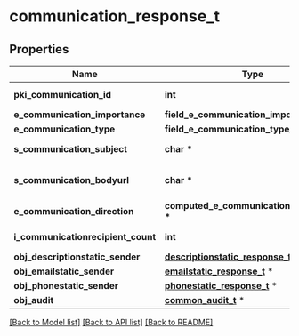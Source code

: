 # communication_response_t

## Properties
Name | Type | Description | Notes
------------ | ------------- | ------------- | -------------
**pki_communication_id** | **int** | The unique ID of the Communication. | 
**e_communication_importance** | **field_e_communication_importance_t \*** |  | 
**e_communication_type** | **field_e_communication_type_t \*** |  | 
**s_communication_subject** | **char \*** | The subject of the Communication | 
**s_communication_bodyurl** | **char \*** | The url of the body used as body in the Communication | [optional] 
**e_communication_direction** | **computed_e_communication_direction_t \*** |  | 
**i_communicationrecipient_count** | **int** | The count of Communicationrecipient | 
**obj_descriptionstatic_sender** | [**descriptionstatic_response_t**](descriptionstatic_response.md) \* |  | [optional] 
**obj_emailstatic_sender** | [**emailstatic_response_t**](emailstatic_response.md) \* |  | [optional] 
**obj_phonestatic_sender** | [**phonestatic_response_t**](phonestatic_response.md) \* |  | [optional] 
**obj_audit** | [**common_audit_t**](common_audit.md) \* |  | 

[[Back to Model list]](../README.md#documentation-for-models) [[Back to API list]](../README.md#documentation-for-api-endpoints) [[Back to README]](../README.md)


